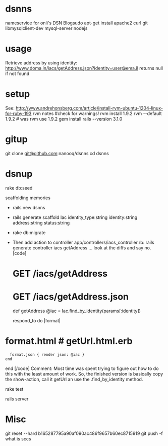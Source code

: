 dsnns
=====

nameservice for onli's DSN Blogsudo apt-get install apache2 curl git libmysqlclient-dev mysql-server nodejs

usage
=====

Retrieve address by using identity: 
http://www.doma.in/iacs/getAddress.json?identity=user@ema.il
returns null if not found

setup
=====

See: http://www.andrehonsberg.com/article/install-rvm-ubuntu-1204-linux-for-ruby-193 
rvm notes #check for warnings!
rvm install 1.9.2
rvm --default 1.9.2 # was rvm use 1.9.2
gem install rails --version 3.1.0

gitup
=====

git clone git@github.com:nanooq/dsnns
cd dsnns

dsnup
=====

rake db:seed

scaffolding memories

- rails new dsnns
- rails generate scaffold Iac identity_type:string identity:string address:string status:string
- rake db:migrate 
- Then add action to controller app/controllers/iacs_controller.rb:
rails generate controller iacs getAddress
... look at the diffs and say no.
[code]
  # GET /iacs/getAddress
  # GET /iacs/getAddress.json
  def getAddress
    @iac = Iac.find_by_identity(params[:identity])

    respond_to do |format|
#      format.html # getUrl.html.erb
      format.json { render json: @iac }
    end
  end
[/code]
Comment: Most time was spent trying to figure out how to do this with the least amount of work. 
So, the finished version is basically copy the show-action, call it getUrl an use the 
.find_by_identity method. 

rake test

rails server


Misc
=====

git reset --hard b165287795a90af090ac486f9657b60ec8715919
git push -f
what is sccs
